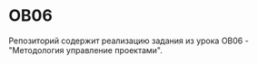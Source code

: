 # OB06
 Репозиторий содержит реализацию задания из урока OB06 - "Методология управление проектами".
